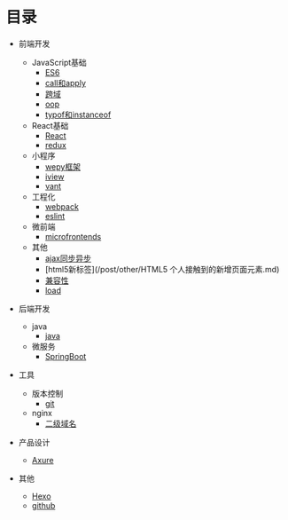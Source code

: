 # 目录

* 前端开发
  * JavaScript基础
    * [ES6](/post/JavaScript/ES6.md)
    * [call和apply](/post/JavaScript/JavaScript中call和apply的理解.md)
    * [跨域](/post/JavaScript/JavaScript跨域.md)
    * [oop](/post/JavaScript/JavaScript面向对象.md)
    * [typof和instanceof](/post/JavaScript/JavaScript中typeof与instanceof的区别.md)
  * React基础
    * [React](/post/BasicReact/react1.md)
    * [redux](/post/BasicReact/redux.md)
  * 小程序
    * [wepy框架](/post/MiniProgarm/wepy.md)
    * [iview](/post/MiniProgarm/iview-webapp.md)
    * [vant]('/post/MiniProgarm/vant.md')
  * 工程化
    * [webpack](/post/Project/webpack.md)
    * [eslint](/post/Project/eslint.md)
  * 微前端
    * [microfrontends](/post/Frontends/microfrontends.md)
  * 其他
    * [ajax同步异步](/post/other/AJAX同步与异步请求.md)
    * [html5新标签](/post/other/HTML5 个人接触到的新增页面元素.md)
    * [兼容性](/post/other/一些兼容性问题.md)
    * [load](/post/other/关于页面加载,seo,post,get.md)
  
* 后端开发
  * java
    * [java]('/post/Backends/Java.md')
  * 微服务
    * [SpringBoot](/post/Backends/SpringBoot.md)
  
* 工具
  * 版本控制
    * [git](/post/Version/git.md)
  * nginx
    * [二级域名](/post/ECS/二级域名.md)

* 产品设计
  * [Axure](/post/Tools/axure.md)

* 其他
  * [Hexo](/post/Study/hexo.md)
  * [github](/post/Tools/github.md)